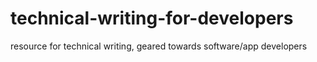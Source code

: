 technical-writing-for-developers
================================

resource for technical writing, geared towards software/app developers
